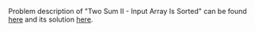 Problem description of "Two Sum II - Input Array Is Sorted" can be found [here](https://leetcode.com/problems/two-sum-ii-input-array-is-sorted/) and its solution [here]().
